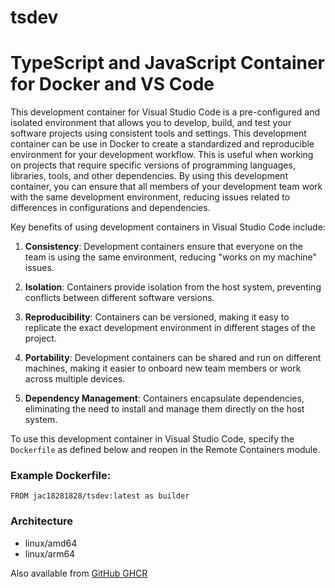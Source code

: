 # tsdev

# TypeScript and JavaScript Container for Docker and VS Code

This development container for Visual Studio Code is a pre-configured and isolated environment that allows you to develop, build, and test your software projects using consistent tools and settings.   This development container can be use in Docker to create a standardized and reproducible environment for your development workflow. This is useful when working on projects that require specific versions of programming languages, libraries, tools, and other dependencies. By using this development container, you can ensure that all members of your development team work with the same development environment, reducing issues related to differences in configurations and dependencies.

Key benefits of using development containers in Visual Studio Code include:

1. **Consistency**: Development containers ensure that everyone on the team is using the same environment, reducing "works on my machine" issues.

2. **Isolation**: Containers provide isolation from the host system, preventing conflicts between different software versions.

3. **Reproducibility**: Containers can be versioned, making it easy to replicate the exact development environment in different stages of the project.

4. **Portability**: Development containers can be shared and run on different machines, making it easier to onboard new team members or work across multiple devices.

5. **Dependency Management**: Containers encapsulate dependencies, eliminating the need to install and manage them directly on the host system.

To use this development container in Visual Studio Code, specify the `Dockerfile` as defined below and reopen in the Remote Containers module.

### Example Dockerfile:

```
FROM jac18281828/tsdev:latest as builder
```

### Architecture
* linux/amd64 
* linux/arm64

Also available from [GitHub GHCR](https://github.com/jac18281828/tsdev/pkgs/container/tsdev)
